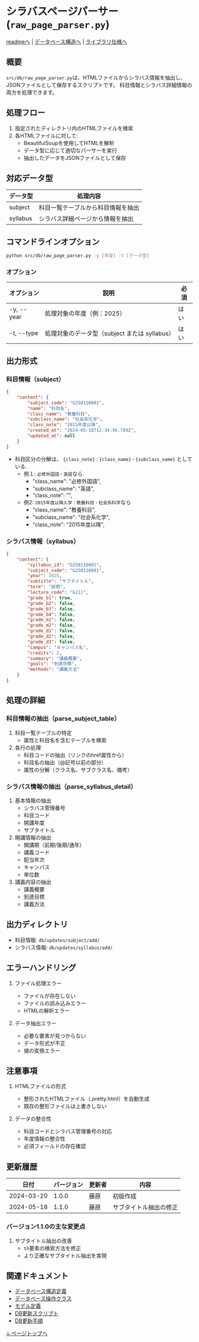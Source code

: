 # シラバスページパーサー (`raw_page_parser.py`)

[readmeへ](../../README.md) | [データベース構造へ](../database/structure.md) | [ライブラリ仕様へ](../database/python.md)

## 概要
`src/db/raw_page_parser.py`は、HTMLファイルからシラバス情報を抽出し、JSONファイルとして保存するスクリプトです。
科目情報とシラバス詳細情報の両方を処理できます。

## 処理フロー
1. 指定されたディレクトリ内のHTMLファイルを検索
2. 各HTMLファイルに対して:
   - BeautifulSoupを使用してHTMLを解析
   - データ型に応じて適切なパーサーを実行
   - 抽出したデータをJSONファイルとして保存

## 対応データ型
| データ型 | 処理内容 |
|---------|----------|
| subject | 科目一覧テーブルから科目情報を抽出 |
| syllabus | シラバス詳細ページから情報を抽出 |

## コマンドラインオプション
```bash
python src/db/raw_page_parser.py -y [年度] -t [データ型]
```

### オプション
| オプション | 説明 | 必須 |
|-----------|------|------|
| -y, --year | 処理対象の年度（例：2025） | はい |
| -t, --type | 処理対象のデータ型（subject または syllabus） | はい |

## 出力形式

### 科目情報（subject）
```json
{
    "content": {
        "subject_code": "G250110001",
        "name": "科目名",
        "class_name": "教養科目",
        "subclass_name": "社会系化学",
        "class_note": "2015年度以降",
        "created_at": "2024-05-18T12:34:56.789Z",
        "updated_at": null
    }
}
```

- 科目区分の分解は、
`{class_note}：{class_name}・{subclass_name}`
としている.
   - 例１: `必修外国語・英語`なら
      - "class_name": "必修外国語",
      - "subclass_name": "英語",
      - "class_note": "",
   - 例2: `2015年度以降入学：教養科目・社会系科学`なら
      - "class_name": "教養科目",
      - "subclass_name": "社会系化学",
      - "class_note": "2015年度以降",


### シラバス情報（syllabus）
```json
{
    "content": {
        "syllabus_id": "G250110001",
        "subject_code": "G250110001",
        "year": 2025,
        "subtitle": "サブタイトル",
        "term": "前期",
        "lecture_code": "G111",
        "grade_b1": true,
        "grade_b2": false,
        "grade_b3": false,
        "grade_b4": false,
        "grade_m1": false,
        "grade_m2": false,
        "grade_d1": false,
        "grade_d2": false,
        "grade_d3": false,
        "campus": "キャンパス名",
        "credits": 2,
        "summary": "講義概要",
        "goals": "到達目標",
        "methods": "講義方法"
    }
}
```

## 処理の詳細

### 科目情報の抽出（parse_subject_table）
1. 科目一覧テーブルの特定
   - 属性と科目名を含むテーブルを検索
2. 各行の処理
   - 科目コードの抽出（リンクのhref属性から）
   - 科目名の抽出（@記号以前の部分）
   - 属性の分解（クラス名、サブクラス名、備考）

### シラバス情報の抽出（parse_syllabus_detail）
1. 基本情報の抽出
   - シラバス管理番号
   - 科目コード
   - 開講年度
   - サブタイトル
2. 開講情報の抽出
   - 開講期（前期/後期/通年）
   - 講義コード
   - 配当年次
   - キャンパス
   - 単位数
3. 講義内容の抽出
   - 講義概要
   - 到達目標
   - 講義方法

## 出力ディレクトリ
- 科目情報: `db/updates/subject/add/`
- シラバス情報: `db/updates/syllabus/add/`

## エラーハンドリング
1. ファイル処理エラー
   - ファイルが存在しない
   - ファイルの読み込みエラー
   - HTMLの解析エラー

2. データ抽出エラー
   - 必要な要素が見つからない
   - データ形式が不正
   - 値の変換エラー

## 注意事項
1. HTMLファイルの形式
   - 整形されたHTMLファイル（.pretty.html）を自動生成
   - 既存の整形ファイルは上書きしない

2. データの整合性
   - 科目コードとシラバス管理番号の対応
   - 年度情報の整合性
   - 必須フィールドの存在確認

## 更新履歴

| 日付 | バージョン | 更新者 | 内容 |
|------|------------|--------|------|
| 2024-03-20 | 1.0.0 | 藤原 | 初版作成 |
| 2024-05-18 | 1.1.0 | 藤原 | サブタイトル抽出の修正 |

### バージョン1.1.0の主な変更点
1. サブタイトル抽出の改善
   - `th`要素の検索方法を修正
   - より正確なサブタイトル抽出を実現

## 関連ドキュメント
- [データベース構造定義](../database/structure.md)
- [データベース操作クラス](database.md)
- [モデル定義](models.md)
- [DB更新スクリプト](update_db.md)
- [DB更新手順](../database_update_workflow.md)

[🔝 ページトップへ](#シラバスページパーサー-raw_page_parserpy) 